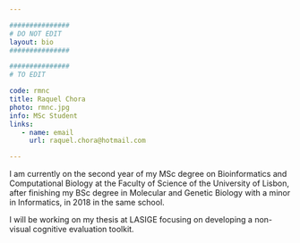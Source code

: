 ```yaml
---

###############
# DO NOT EDIT
layout: bio
###############

###############
# TO EDIT

code: rmnc
title: Raquel Chora
photo: rmnc.jpg
info: MSc Student
links:
   - name: email
     url: raquel.chora@hotmail.com

---
```


I am currently on the second year of my MSc degree on Bioinformatics and Computational Biology at the Faculty of Science of the University of Lisbon, after finishing my BSc degree in Molecular and Genetic Biology with a minor in Informatics, in 2018 in the same school.

I will be working on my thesis at LASIGE focusing on developing a non-visual cognitive evaluation toolkit.